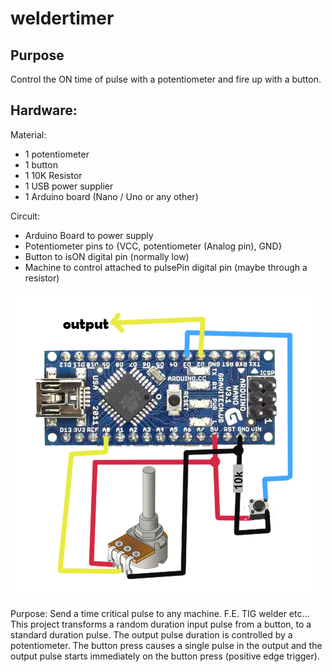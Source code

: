 # weldertimer

## Purpose
Control the ON time of pulse with a potentiometer and fire up with a button.

## Hardware:
Material:
- 1 potentiometer
- 1 button
- 1 10K Resistor
- 1 USB power supplier
- 1 Arduino board (Nano / Uno or any other)

Circuit:
- Arduino Board to power supply
- Potentiometer pins to {VCC, potentiometer (Analog pin), GND}
- Button to isON digital pin (normally low)
- Machine to control attached to pulsePin digital pin (maybe through a resistor)

![Circuit](resources/circuit.png)



Purpose:
Send a time critical pulse to any machine. F.E. TIG welder etc... This project transforms a random duration input pulse from a button, to a standard duration pulse. The output pulse duration is controlled by a potentiometer. The button press causes a single pulse in the output and the output pulse starts immediately on the button press (positive edge trigger). 
